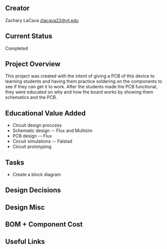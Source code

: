 ## Creator
Zachary LaCava 
zlacava22@vt.edu

## Current Status
Completed

## Project Overview

This project was created with the intent of giving a PCB of this device to learning students and having them practice soldering on the components to see if they can get it to work. After the students made the PCB functional, they were  educated on why and how the board works by showing them schematics and the PCB.

## Educational Value Added

* Circuit design proccess
* Schematic design -- Flux and Multisim
* PCB design -- Flux
* Circuit simulations -- Falstad
* Circuit prototyping

## Tasks

* Create a block diagram

## Design Decisions



## Design Misc



## BOM + Component Cost



## Useful Links

<!-- Your Text Here. You may work with your mentor on this later when they are assigned -->

